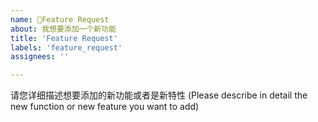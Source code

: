 ```yaml
---
name: 🙌Feature Request
about: 我想要添加一个新功能
title: 'Feature Request'
labels: 'feature_request'
assignees: ''

---
```


请您详细描述想要添加的新功能或者是新特性
(Please describe in detail the new function or new feature you want to add)
